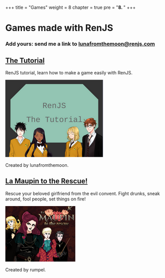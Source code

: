+++
title = "Games"
weight = 8
chapter = true
pre = "<b>8. </b>"
+++

# Games made with RenJS

### Add yours: send me a link to lunafromthemoon@renjs.com

## [The Tutorial](https://lunafromthemoon.itch.io/renjs)

RenJS tutorial, learn how to make a game easily with RenJS.

[![Tutorial](tutorial.png)](https://lunafromthemoon.itch.io/renjs)

Created by lunafromthemoon.

## [La Maupin to the Rescue!](https://rumpel.itch.io/la-maupin)

Rescue your beloved girlfriend from the evil convent. Fight drunks, sneak around, fool people, set things on fire!

[![Maupin](maupin.png)](https://rumpel.itch.io/la-maupin)

Created by rumpel.